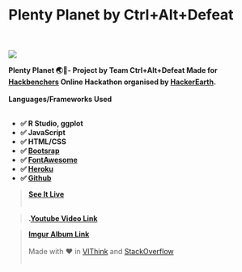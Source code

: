 # Plenty Planet by Ctrl+Alt+Defeat<br /> <br /> 
![](https://imgur.com/R8gro5l.jpg)


**Plenty Planet 🌏🚀- Project by Team Ctrl+Alt+Defeat Made for [Hackbenchers](https://hackbenchers-2.hackerearth.com/) Online Hackathon organised by [HackerEarth](https://www.hackerearth.com/).**<br /> <br /> 
**Languages/Frameworks Used**<br /><br />

 - **✅ R Studio, ggplot**  
 - **✅ JavaScript**
 - **✅ HTML/CSS**
 - **✅  [Bootsrap](https://getbootstrap.com/)**
 - **✅  [FontAwesome](https://fontawesome.com/)**
 - **✅  [Heroku](https://www.heroku.com/)**
 - **✅  [Github](https://github.com/)**

> [**See It Live**](https://plentyplanet.herokuapp.com)<br /> <br /> 

> **.[Youtube Video Link](https://www.youtube.com/watch?v=oAa-RIhq4Aw)** <br />

> **[Imgur Album Link](https://imgur.com/a/avUtiCX)**<br /> <br /> 
Made with :heart: in [VIThink](http://ai-vithink.github.io) and [StackOverflow](https://stackoverflow.com/)<br /> <br /> 

